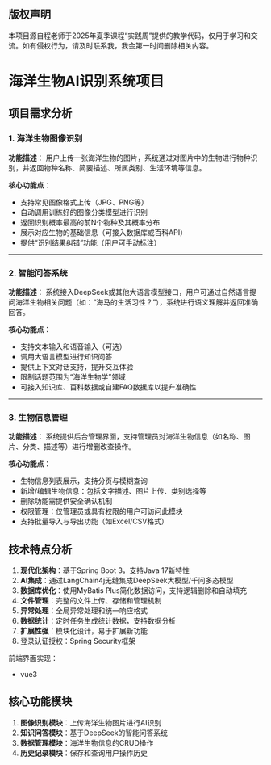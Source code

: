 ## 版权声明

本项目源自程老师于2025年夏季课程“实践周”提供的教学代码，仅用于学习和交流。如有侵权行为，请及时联系我，我会第一时间删除相关内容。

# 海洋生物AI识别系统项目

## 项目需求分析

### 1. **海洋生物图像识别**

**功能描述**：
 用户上传一张海洋生物的图片，系统通过对图片中的生物进行物种识别，并返回物种名称、简要描述、所属类别、生活环境等信息。

**核心功能点**：

- 支持常见图像格式上传（JPG、PNG等）
- 自动调用训练好的图像分类模型进行识别
- 返回识别概率最高的前N个物种及其概率分布
- 展示对应生物的基础信息（可接入数据库或百科API）
- 提供“识别结果纠错”功能（用户可手动标注）

------

### 2. **智能问答系统**

**功能描述**：
 系统接入DeepSeek或其他大语言模型接口，用户可通过自然语言提问海洋生物相关问题（如：“海马的生活习性？”），系统进行语义理解并返回准确回答。

**核心功能点**：

- 支持文本输入和语音输入（可选）
- 调用大语言模型进行知识问答
- 提供上下文对话支持，提升交互体验
- 限制话题范围为“海洋生物学”领域
- 可接入知识库、百科数据或自建FAQ数据库以提升准确性

------

### 3. **生物信息管理**

**功能描述**：
 系统提供后台管理界面，支持管理员对海洋生物信息（如名称、图片、分类、描述等）进行增删改查操作。

**核心功能点**：

- 生物信息列表展示，支持分页与模糊查询
- 新增/编辑生物信息：包括文字描述、图片上传、类别选择等
- 删除功能需提供安全确认机制
- 权限管理：仅管理员或具有权限的用户可访问此模块
- 支持批量导入与导出功能（如Excel/CSV格式）



## 技术特点分析

1. **现代化架构**：基于Spring Boot 3，支持Java 17新特性
2. **AI集成**：通过LangChain4j无缝集成DeepSeek大模型/千问多态模型
3. **数据库优化**：使用MyBatis Plus简化数据访问，支持逻辑删除和自动填充
4. **文件管理**：完整的文件上传、存储和管理机制
5. **异常处理**：全局异常处理和统一响应格式
6. **数据统计**：定时任务生成统计数据，支持数据分析
7. **扩展性强**：模块化设计，易于扩展新功能
8. 登录认证授权：Spring Security框架

前端界面实现：

- vue3

## 核心功能模块

1. **图像识别模块**：上传海洋生物图片进行AI识别
2. **知识问答模块**：基于DeepSeek的智能问答系统
3. **数据管理模块**：海洋生物信息的CRUD操作
4. **历史记录模块**：保存和查询用户操作历史
